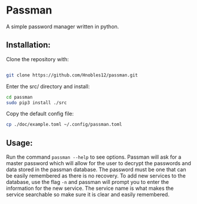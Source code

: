 # Passman
A simple password manager written in python.

## Installation:

Clone the repository with:
```bash

git clone https://github.com/Hnobles12/passman.git

```
Enter the src/ directory and install:
```bash
cd passman
sudo pip3 install ./src
```
Copy the default config file:
```bash
cp ./doc/example.toml ~/.config/passman.toml
```

## Usage:

Run the command `passman --help` to see options. Passman will ask for a master password which will allow for the user to decrypt the passwords and data stored in the passman database. The password must be one that can be easily remembered as there is no recovery. To add new services to the database, use the flag `-n` and passman will prompt you to enter the information for the new service. The service name is what makes the service searchable so make sure it is clear and easily remembered.


